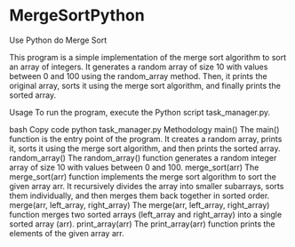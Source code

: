 # MergeSortPython
 Use Python do Merge Sort

This program is a simple implementation of the merge sort algorithm to sort an array of integers. It generates a random array of size 10 with values between 0 and 100 using the random_array method. Then, it prints the original array, sorts it using the merge sort algorithm, and finally prints the sorted array.

Usage
To run the program, execute the Python script task_manager.py.

bash
Copy code
python task_manager.py
Methodology
main()
The main() function is the entry point of the program.
It creates a random array, prints it, sorts it using the merge sort algorithm, and then prints the sorted array.
random_array()
The random_array() function generates a random integer array of size 10 with values between 0 and 100.
merge_sort(arr)
The merge_sort(arr) function implements the merge sort algorithm to sort the given array arr.
It recursively divides the array into smaller subarrays, sorts them individually, and then merges them back together in sorted order.
merge(arr, left_array, right_array)
The merge(arr, left_array, right_array) function merges two sorted arrays (left_array and right_array) into a single sorted array (arr).
print_array(arr)
The print_array(arr) function prints the elements of the given array arr.
